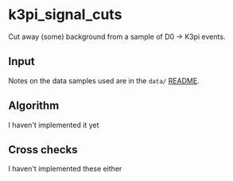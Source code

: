 k3pi_signal_cuts
====
Cut away (some) background from a sample of D0 -> K3pi events.

Input
----
Notes on the data samples used are in the `data/` [README](data/README.md).

Algorithm
----
I haven't implemented it yet

Cross checks
----
I haven't implemented these either

